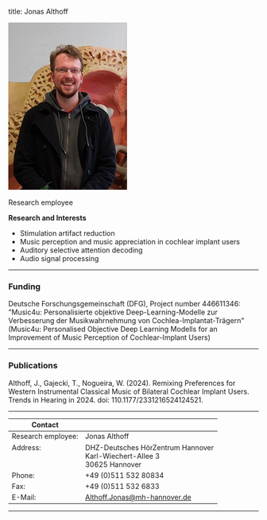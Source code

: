 title: Jonas Althoff
<!--- publications_src:sina.bib --->


![Jonas Althoff](jonas.jpg)


Research employee	


**Research and Interests**

* Stimulation artifact reduction
* Music perception and music appreciation in cochlear implant users
* Auditory selective attention decoding
* Audio signal processing

---

### Funding
Deutsche Forschungsgemeinschaft (DFG), Project number 446611346:
"Music4u: Personalisierte objektive Deep-Learning-Modelle zur Verbesserung der Musikwahrnehmung von Cochlea-Implantat-Trägern"
(Music4u: Personalised Objective Deep Learning Modells for an Improvement of Music Perception of Cochlear-Implant Users)

---

### Publications
Althoff, J., Gajecki, T., Nogueira, W. (2024). Remixing Preferences for Western Instrumental Classical Music of Bilateral Cochlear Implant Users. Trends in Hearing in 2024. doi: 110.1177/2331216524124521.


---

| Contact                 |                            |
| ------------------------|--------------------------- |
| Research employee:<br>          | Jonas Althoff|
| Address: <br><br><br>   | DHZ-Deutsches HörZentrum Hannover<br> Karl-Wiechert-Allee 3 <br> 30625 Hannover |
| Phone:                  | +49 (0)511 532 80834 |
| Fax:                    | +49 (0)511 532 6833 |
| E-Mail:                 |<Althoff.Jonas@mh-hannover.de>|

---
    


